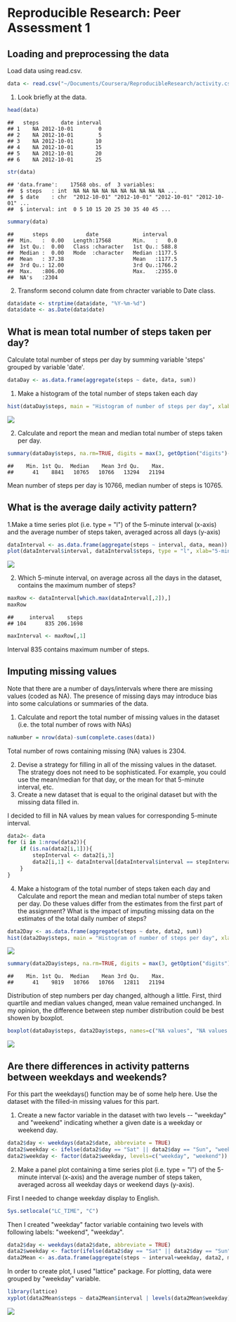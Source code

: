 # Reproducible Research: Peer Assessment 1


## Loading and preprocessing the data
Load data using read.csv.

```r
data <- read.csv("~/Documents/Coursera/ReproducibleResearch/activity.csv", header=TRUE, colClasses=c(numeric(), character(),numeric()), stringsAsFactors=FALSE)
```
1. Look briefly at the data.

```r
head(data)
```

```
##   steps       date interval
## 1    NA 2012-10-01        0
## 2    NA 2012-10-01        5
## 3    NA 2012-10-01       10
## 4    NA 2012-10-01       15
## 5    NA 2012-10-01       20
## 6    NA 2012-10-01       25
```

```r
str(data)
```

```
## 'data.frame':	17568 obs. of  3 variables:
##  $ steps   : int  NA NA NA NA NA NA NA NA NA NA ...
##  $ date    : chr  "2012-10-01" "2012-10-01" "2012-10-01" "2012-10-01" ...
##  $ interval: int  0 5 10 15 20 25 30 35 40 45 ...
```

```r
summary(data)
```

```
##      steps            date              interval     
##  Min.   :  0.00   Length:17568       Min.   :   0.0  
##  1st Qu.:  0.00   Class :character   1st Qu.: 588.8  
##  Median :  0.00   Mode  :character   Median :1177.5  
##  Mean   : 37.38                      Mean   :1177.5  
##  3rd Qu.: 12.00                      3rd Qu.:1766.2  
##  Max.   :806.00                      Max.   :2355.0  
##  NA's   :2304
```
2. Transform second column date from chracter variable to Date class.

```r
data$date <- strptime(data$date, "%Y-%m-%d")
data$date <- as.Date(data$date)
```
## What is mean total number of steps taken per day?

Calculate total number of steps per day by summing variable 'steps' grouped by variable 'date'.

```r
dataDay <- as.data.frame(aggregate(steps ~ date, data, sum))
```
1. Make a histogram of the total number of steps taken each day

```r
hist(dataDay$steps, main = "Histogram of number of steps per day", xlab="Number of steps per day")
```

![](./PA1_template_files/figure-html/unnamed-chunk-5-1.png) 
  
2. Calculate and report the mean and median total number of steps taken per day.

```r
summary(dataDay$steps, na.rm=TRUE, digits = max(3, getOption("digits")-2))
```

```
##    Min. 1st Qu.  Median    Mean 3rd Qu.    Max. 
##      41    8841   10765   10766   13294   21194
```
Mean number of steps per day is 10766, median number of steps is 10765.

## What is the average daily activity pattern?

1.Make a time series plot (i.e. type = "l") of the 5-minute interval (x-axis) and the average number of steps taken, averaged across all days (y-axis)

```r
dataInterval <- as.data.frame(aggregate(steps ~ interval, data, mean))
plot(dataInterval$interval, dataInterval$steps, type = "l", xlab="5-minute interval", ylab="Number of steps")
```

![](./PA1_template_files/figure-html/unnamed-chunk-7-1.png) 

2. Which 5-minute interval, on average across all the days in the dataset, contains the maximum number of steps?

```r
maxRow <- dataInterval[which.max(dataInterval[,2]),]
maxRow
```

```
##     interval    steps
## 104      835 206.1698
```

```r
maxInterval <- maxRow[,1]
```
Interval 835 contains maximum number of steps.

## Imputing missing values
Note that there are a number of days/intervals where there are missing values (coded as NA). The presence of missing days may introduce bias into some calculations or summaries of the data.

1. Calculate and report the total number of missing values in the dataset (i.e. the total number of rows with NAs)

```r
naNumber = nrow(data)-sum(complete.cases(data))
```

Total number of rows containing missing (NA) values is 2304.

2. Devise a strategy for filling in all of the missing values in the dataset. The strategy does not need to be sophisticated. For example, you could use the mean/median for that day, or the mean for that 5-minute interval, etc.
3. Create a new dataset that is equal to the original dataset but with the missing data filled in.

I decided to fill in NA values by mean values for corresponding 5-minute interval.

```r
data2<- data
for (i in 1:nrow(data2)){
    if (is.na(data2[i,1])){
        stepInterval <- data2[i,3]
        data2[i,1] <- dataInterval[dataInterval$interval == stepInterval, 2]
    }
} 
```

4. Make a histogram of the total number of steps taken each day and Calculate and report the mean and median total number of steps taken per day. Do these values differ from the estimates from the first part of the assignment? What is the impact of imputing missing data on the estimates of the total daily number of steps?

```r
data2Day <- as.data.frame(aggregate(steps ~ date, data2, sum))
hist(data2Day$steps, main = "Histogram of number of steps per day", xlab="Number of steps per day")
```

![](./PA1_template_files/figure-html/unnamed-chunk-11-1.png) 

```r
summary(data2Day$steps, na.rm=TRUE, digits = max(3, getOption("digits")-2))
```

```
##    Min. 1st Qu.  Median    Mean 3rd Qu.    Max. 
##      41    9819   10766   10766   12811   21194
```
Distribution of step numbers per day changed, although a little. First, third quartile and median values changed, mean value remained unchanged.
In my opinion, the difference between step number distribution could be best showen by boxplot.

```r
boxplot(dataDay$steps, data2Day$steps, names=c("NA values", "NA values imputed"), main="Comparison on step number per day distribution")
```

![](./PA1_template_files/figure-html/unnamed-chunk-12-1.png) 
  
## Are there differences in activity patterns between weekdays and weekends?

For this part the weekdays() function may be of some help here. Use the dataset with the filled-in missing values for this part.

1. Create a new factor variable in the dataset with two levels -- "weekday" and "weekend" indicating whether a given date is a weekday or weekend day.

```r
data2$day <- weekdays(data2$date, abbreviate = TRUE)
data2$weekday <- ifelse(data2$day == "Sat" || data2$day == "Sun", "weekend","weekday")
data2$weekday <- factor(data2$weekday, levels=c("weekday", "weekend"))
```

2. Make a panel plot containing a time series plot (i.e. type = "l") of the 5-minute interval (x-axis) and the average number of steps taken, averaged across all weekday days or weekend days (y-axis). 

First I needed to change weekday display to English.

```r
Sys.setlocale("LC_TIME", "C")
```
Then I created "weekday" factor variable containing two levels with following labels: "weekend", "weekday".


```r
data2$day <- weekdays(data2$date, abbreviate = TRUE)
data2$weekday <- factor(ifelse(data2$day == "Sat" || data2$day == "Sun", "weekend","weekday"), levels=c("weekend","weekday"), labels=c("weekend","weekday"))
data2Mean <- as.data.frame(aggregate(steps ~ interval+weekday, data2, mean))
```
In order to create plot, I used "lattice" package.
For plotting, data were grouped by "weekday" variable.

```r
library(lattice)
xyplot(data2Mean$steps ~ data2Mean$interval | levels(data2Mean$weekday), type="l", layout = c(1, 2), xlab="Interval", ylab="Number of steps")
```

![](./PA1_template_files/figure-html/unnamed-chunk-16-1.png) 

